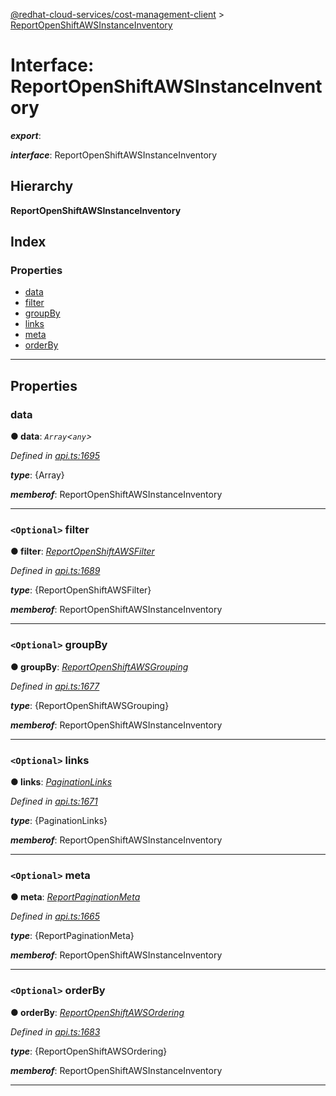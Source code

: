 [@redhat-cloud-services/cost-management-client](../README.md) > [ReportOpenShiftAWSInstanceInventory](../interfaces/reportopenshiftawsinstanceinventory.md)

# Interface: ReportOpenShiftAWSInstanceInventory

*__export__*: 

*__interface__*: ReportOpenShiftAWSInstanceInventory

## Hierarchy

**ReportOpenShiftAWSInstanceInventory**

## Index

### Properties

* [data](reportopenshiftawsinstanceinventory.md#data)
* [filter](reportopenshiftawsinstanceinventory.md#filter)
* [groupBy](reportopenshiftawsinstanceinventory.md#groupby)
* [links](reportopenshiftawsinstanceinventory.md#links)
* [meta](reportopenshiftawsinstanceinventory.md#meta)
* [orderBy](reportopenshiftawsinstanceinventory.md#orderby)

---

## Properties

<a id="data"></a>

###  data

**● data**: *`Array`<`any`>*

*Defined in [api.ts:1695](https://github.com/RedHatInsights/javascript-clients/blob/master/packages/cost-management/api.ts#L1695)*

*__type__*: {Array}

*__memberof__*: ReportOpenShiftAWSInstanceInventory

___
<a id="filter"></a>

### `<Optional>` filter

**● filter**: *[ReportOpenShiftAWSFilter](reportopenshiftawsfilter.md)*

*Defined in [api.ts:1689](https://github.com/RedHatInsights/javascript-clients/blob/master/packages/cost-management/api.ts#L1689)*

*__type__*: {ReportOpenShiftAWSFilter}

*__memberof__*: ReportOpenShiftAWSInstanceInventory

___
<a id="groupby"></a>

### `<Optional>` groupBy

**● groupBy**: *[ReportOpenShiftAWSGrouping](reportopenshiftawsgrouping.md)*

*Defined in [api.ts:1677](https://github.com/RedHatInsights/javascript-clients/blob/master/packages/cost-management/api.ts#L1677)*

*__type__*: {ReportOpenShiftAWSGrouping}

*__memberof__*: ReportOpenShiftAWSInstanceInventory

___
<a id="links"></a>

### `<Optional>` links

**● links**: *[PaginationLinks](paginationlinks.md)*

*Defined in [api.ts:1671](https://github.com/RedHatInsights/javascript-clients/blob/master/packages/cost-management/api.ts#L1671)*

*__type__*: {PaginationLinks}

*__memberof__*: ReportOpenShiftAWSInstanceInventory

___
<a id="meta"></a>

### `<Optional>` meta

**● meta**: *[ReportPaginationMeta](reportpaginationmeta.md)*

*Defined in [api.ts:1665](https://github.com/RedHatInsights/javascript-clients/blob/master/packages/cost-management/api.ts#L1665)*

*__type__*: {ReportPaginationMeta}

*__memberof__*: ReportOpenShiftAWSInstanceInventory

___
<a id="orderby"></a>

### `<Optional>` orderBy

**● orderBy**: *[ReportOpenShiftAWSOrdering](../modules/reportopenshiftawsordering.md)*

*Defined in [api.ts:1683](https://github.com/RedHatInsights/javascript-clients/blob/master/packages/cost-management/api.ts#L1683)*

*__type__*: {ReportOpenShiftAWSOrdering}

*__memberof__*: ReportOpenShiftAWSInstanceInventory

___

